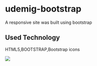<h1>udemig-bootstrap</h2>

A responsive site was built using bootstrap

<h2>Used Technology</h2>

HTML5,BOOTSTRAP,Bootstrap icons

![](ekrann.gif)
